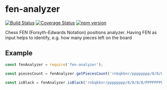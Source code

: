 # fen-analyzer
[![Build Status](https://travis-ci.org/Scorpibear/fen-analyzer.svg?branch=master)](https://travis-ci.org/Scorpibear/fen-analyzer)
[![Coverage Status](https://codecov.io/gh/Scorpibear/fen-analyzer/branch/master/graph/badge.svg)](https://codecov.io/gh/Scorpibear/fen-analyzer)
[![npm version](https://badge.fury.io/js/fen-analyzer.svg)](https://www.npmjs.com/package/fen-analyzer)

Chess FEN (Forsyth-Edwards Notation) positions analyzer. Having FEN as input helps to identify, e.g. how many pieces left on the board

## Example
```javascript
const fenAnalyzer = require('fen-analyzer');

const piecesCount = fenAnalyzer.getPiecesCount('rnbqkbnr/pppppppp/8/8/8/8/PPPPPPPP/RNBQKBNR w KQkq - 0 1') // 32

const isBlack = fenAnalyzer.isBlack('rnbqkbnr/pppppppp/8/8/8/8/PPPPPPPP/RNBQKBNR w KQkq - 0 1') // false

```
